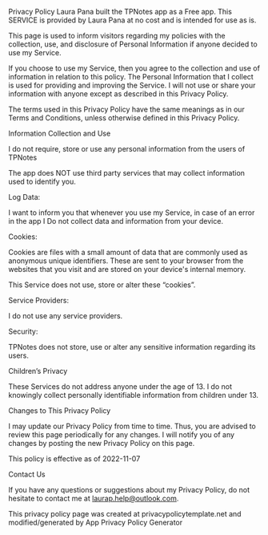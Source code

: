 Privacy Policy
Laura Pana built the TPNotes app as a Free app. This SERVICE is provided by Laura Pana at no cost and is intended for use as is.

This page is used to inform visitors regarding my policies with the collection, use, and disclosure of Personal Information if anyone decided to use my Service.

If you choose to use my Service, then you agree to the collection and use of information in relation to this policy. The Personal Information that I collect is used for providing and improving the Service. I will not use or share your information with anyone except as described in this Privacy Policy.

The terms used in this Privacy Policy have the same meanings as in our Terms and Conditions, unless otherwise defined in this Privacy Policy.

Information Collection and Use

I do not require, store or use any personal information from the users of TPNotes

The app does NOT use third party services that may collect information used to identify you.

Log Data:

I want to inform you that whenever you use my Service, in case of an error in the app I Do not collect data and information from your device.

Cookies:

Cookies are files with a small amount of data that are commonly used as anonymous unique identifiers. These are sent to your browser from the websites that you visit and are stored on your device's internal memory.

This Service does not use, store or alter these “cookies”.

Service Providers:

I do not use any service providers.

Security:

TPNotes does not store, use or alter any sensitive information regarding its users.

Children’s Privacy

These Services do not address anyone under the age of 13. I do not knowingly collect personally identifiable information from children under 13.

Changes to This Privacy Policy

I may update our Privacy Policy from time to time. Thus, you are advised to review this page periodically for any changes. I will notify you of any changes by posting the new Privacy Policy on this page.

This policy is effective as of 2022-11-07

Contact Us

If you have any questions or suggestions about my Privacy Policy, do not hesitate to contact me at laurap.help@outlook.com.

This privacy policy page was created at privacypolicytemplate.net and modified/generated by App Privacy Policy Generator
